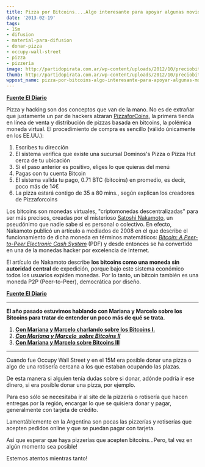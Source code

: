 ```yaml
---
title: Pizza por Bitcoins....Algo interesante para apoyar algunas movidas sociales
date: '2013-02-19'
tags:
- 15m
- difusion
- material-para-difusion
- donar-pizza
- occupy-wall-street
- pizza
- pizzeria
image: http://partidopirata.com.ar/wp-content/uploads/2012/10/preciobitcoin.png
thumb: http://partidopirata.com.ar/wp-content/uploads/2012/10/preciobitcoin-150x150.png
wppost_name: pizza-por-bitcoins-algo-interesante-para-apoyar-algunas-movidas-sociales
---
```


<strong><a href="http://www.eldiario.es/turing/bitcoins-moneda-hacker_0_101489894.html" target="_blank">Fuente El Diario</a></strong>

Pizza y hacking son dos conceptos que van de la mano. No es de extrañar que justamente un par de hackers alzaran <a href="http://pizzaforcoins.com/"> PizzaforCoins</a>, la primera tienda en línea de venta y distribución de pizzas basada en bitcoins, la polémica moneda virtual. El procedimiento de compra es sencillo (válido únicamente en los EE.UU.):
<ol>
	<li>Escribes tu dirección</li>
	<li>El sistema verifica que existe una sucursal Dominos's Pizza o Pizza Hut cerca de tu ubicación</li>
	<li>Si el paso anterior es positivo, eliges lo que quieras del menú</li>
	<li>Pagas con tu cuenta Bitcoin</li>
	<li>El sistema valida tu pago, 0.71 BTC (bitcoins) en promedio, es decir, poco más de 14€</li>
	<li>La pizza estará contigo de 35 a 80 mins., según explican los creadores de Pizzaforcoins</li>
</ol>
Los bitcoins son monedas virtuales, "criptomonedas descentralizadas" para ser más precisos, creadas por el misterioso <a href="http://www.newyorker.com/reporting/2011/10/10/111010fa_fact_davis"> Satoshi Nakamoto</a>, un pseudónimo que nadie sabe si es personal o colectivo. En efecto, Nakamoto publicó un artículo a mediados de 2008 en el que describe el  funcionamiento de dicha moneda en términos matemáticos: <a href="http://bitcoin.org/bitcoin.pdf"> <em> Bitcoin: A Peer-to-Peer Electronic Cash System</em></a> (PDF) y desde entonces se ha convertido en una de la monedas hacker por excelencia de Internet.

El artículo de Nakamoto describe <strong> los bitcoins como una moneda sin autoridad central</strong> de expedición, porque bajo este sistema económico todos los usuarios expiden monedas. Por lo tanto, un bitcoin también es una moneda P2P (Peer-to-Peer), democrática por diseño.

<strong><a href="http://www.eldiario.es/turing/bitcoins-moneda-hacker_0_101489894.html" target="_blank">Fuente El Diario</a></strong>

<hr />

<strong>El año pasado estuvimos hablando con Mariana y Marcelo sobre los Bitcoins para tratar de entender un poco más de qué se trata.</strong>
<ol>
	<li><strong><a href="http://partidopirata.com.ar/5086/podcast-sobre-bitcoin-aprendiendo-una-nueva-manera-de-intercambiar">Con Mariana y Marcelo charlando sobre los Bitcoins I.</a></strong></li>
	<li><em><strong><a href="http://partidopirata.com.ar/6328/con-mariana-y-marcelo-sobre-bitcoin-ii">Con Mariana y Marcelo  sobre Bitcoins II</a></strong></em></li>
	<li><strong><a href="http://partidopirata.com.ar/6763/charlando-con-mariana-y-marcelo-sobre-bitcoins-iii">Con Mariana y Marcelo sobre Bitcoins III</a></strong></li>
</ol>

<hr />

Cuando fue Occupy Wall Street y en el 15M era posible donar una pizza o algo de una rotisería cercana a los que estaban ocupando las plazas.

De esta manera si alguien tenía dudas sobre si donar, adónde podría ir ese dinero, si era posible donar una pizza, por ejemplo.

Para eso sólo se necesitaba ir al site de la pizzería o rotisería que hacen entregas por la región, encargar lo que se quisiera donar y pagar, generalmente con tarjeta de crédito.

Lamentáblemente en la Argentina son pocas las pizzerías y rotiserías que acepten pedidos online y que se puedan pagar con tarjeta.

Así que esperar que haya pizzerías que acepten bitcoins...Pero, tal vez en algún momento sea posible!

Estemos atentos mientras tanto!
